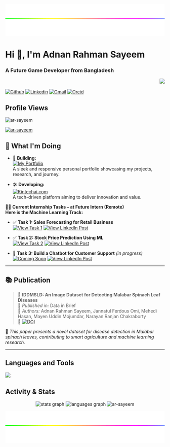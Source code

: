 <!--## **Introduction**-->
<div>
  <p align=right><img height="100" width="1200" src="https://github.com/ar-sayeem/ar-sayeem/blob/main/rainbow-line.gif" /></p>
  <h1><b>Hi 👋, I'm Adnan Rahman Sayeem</b></h1>
  <h3><b>A Future Game Developer from Bangladesh </b></h3>
  <p align=right><img height="200" src="https://media4.giphy.com/media/v1.Y2lkPTc5MGI3NjExZ3pjcHdxbThkMzRzNTB1aDU5ZzR2bzY2a21zdTRsM3NvYW9uOGVtaCZlcD12MV9pbnRlcm5hbF9naWZfYnlfaWQmY3Q9Zw/s31Rm4W3wHpZe/giphy.webp" /></p>
</div>

[![Github](https://img.shields.io/badge/-Github-000?style=flat&logo=github&logoColor=white)](https://github.com/ar-sayeem)
[![Linkedin](https://img.shields.io/badge/-LinkedIn-blue?style=flat&logo=linkedin&logoColor=white)](https://www.linkedin.com/in/adnan-rahman-sayeem)
[![Gmail](https://img.shields.io/badge/-Gmail-c14438?style=flat&logo=Gmail&logoColor=white)](mailto:adnan.rahman.sayeem@gmail.com)
[![Orcid](https://img.shields.io/badge/-Orcid-green?logo=orcid&logoColor=white)](https://orcid.org/0009-0008-0403-0617)

## **Profile Views**
<p align="left"> <img src="https://komarev.com/ghpvc/?username=ar-sayeem&label=Profile%20views&color=0e75b6&style=flat" alt="ar-sayeem" /> </p>
<p align="left"> <a href="https://github.com/ryo-ma/github-profile-trophy"><img src="https://github-profile-trophy.vercel.app/?username=ar-sayeem" alt="ar-sayeem" /></a> </p>

<!--
<p align="left"> <a href="https://twitter.com/ar_sayeem0" target="blank"><img src="https://img.shields.io/twitter/follow/ar_sayeem0?logo=twitter&style=for-the-badge" alt="ar_sayeem0" /></a> </p>
-->

## 🌟 What I'm Doing

- 🔧 **Building:**  
  [![My Portfolio](https://img.shields.io/badge/-🚀%20My%20Portfolio-FFD700?style=for-the-badge&logo=github&logoColor=000)](https://ar-sayeem.github.io/portfolio/)  
  A sleek and responsive personal portfolio showcasing my projects, research, and journey.

- 🛠️ **Developing:**  
  [![Kintechai.com](https://img.shields.io/badge/-🌐%20Kintechai.com-FFA500?style=for-the-badge&logo=google-chrome&logoColor=000)](https://ar-sayeem.github.io/Kintechai.com)  
  A tech-driven platform aiming to deliver innovation and value.

👨‍💻 **Current Internship Tasks – at Future Intern (Remote)** <br>
**Here is the Machine Learning Track:**

- ✅ **Task 1: Sales Forecasting for Retail Business** <br> 
  [![View Task 1](https://img.shields.io/badge/-📂%20FUTURE_ML_01-2c3e50?style=for-the-badge&logo=github&logoColor=white)](https://github.com/ar-sayeem/FUTURE_ML_01)
  [![View LinkedIn Post](https://img.shields.io/badge/-🔗%20LinkedIn%20Post-0077b5?style=for-the-badge&logo=linkedin&logoColor=white)](https://www.linkedin.com/posts/adnan-rahman-sayeem_machinelearning-datascience-salesforecasting-activity-7322686432555282432-Gl8D?utm_source=share&utm_medium=member_desktop&rcm=ACoAADkyt8QB-tcjyOVBr7Wl04wHG03jOsoidz0)

- ✅ **Task 2: Stock Price Prediction Using ML** <br> 
  [![View Task 2](https://img.shields.io/badge/-📂%20FUTURE_ML_02-2c3e50?style=for-the-badge&logo=github&logoColor=white)](https://github.com/ar-sayeem/FUTURE_ML_02)
  [![View LinkedIn Post](https://img.shields.io/badge/-🔗%20LinkedIn%20Post-0077b5?style=for-the-badge&logo=linkedin&logoColor=white)](https://www.linkedin.com/posts/adnan-rahman-sayeem_deeplearning-stockprediction-timeseries-activity-7323027993247854592-YOuw?utm_source=share&utm_medium=member_desktop&rcm=ACoAADkyt8QB-tcjyOVBr7Wl04wHG03jOsoidz0)

- 🔄 **Task 3: Build a Chatbot for Customer Support** *(in progress)* <br> 
  [![Coming Soon](https://img.shields.io/badge/-🚧%20FUTURE_ML_03%20Coming%20Soon-f39c12?style=for-the-badge&logo=github&logoColor=000)](https://github.com/ar-sayeem/FUTURE_ML_03)
  [![View LinkedIn Post](https://img.shields.io/badge/-🔗%20LinkedIn%20Post-0077b5?style=for-the-badge&logo=linkedin&logoColor=white)](https://www.linkedin.com/posts/ar-sayeem/chatbot-task-progress)

---

## 📚 Publication

> 📝 **IDDMSLD: An Image Dataset for Detecting Malabar Spinach Leaf Diseases**  
> 📰 *Published in:* Data in Brief  
> 👥 *Authors:* Adnan Rahman Sayeem, Jannatul Ferdous Omi, Mehedi Hasan, Mayen Uddin Mojumdar, Narayan Ranjan Chakraborty  
> 🔗 [![DOI](https://img.shields.io/badge/DOI-10.1016%2Fj.dib.2025.111293-blue?style=flat-square)](https://doi.org/10.1016/j.dib.2025.111293)

🌿 *This paper presents a novel dataset for disease detection in Malabar spinach leaves, contributing to smart agriculture and machine learning research.*

---


<!--
## **Connect with me**
<p align="LEFT">
<a href="https://linkedin.com/in/adnan-rahman-sayeem" target="blank"><img align="center" src="https://github.com/ar-sayeem/little-storage/blob/main/Images/social/icon/linkedin.png" height="40" width="40" /></a></p>  -->


## **Languages and Tools**
<p align="left"> <a href="https://github.com/ar-sayeem"><img src="https://skillicons.dev/icons?i=c,cpp,py,html,js,java,figma,git,eclipse,ai,ps,unity,unreal"> </a></p>
<!--
<p>
<img src="https://media.giphy.com/media/3rCcV6sC1o2GY/giphy.gif" width="50">
<img src="https://i.giphy.com/media/LMt9638dO8dftAjtco/200.webp" width="50">
<img src="https://media.giphy.com/media/v1.Y2lkPTc5MGI3NjExZnlkZDh2MnRsbmEzZGVlbHlsa2wwa3J1MTkxdm5uOGUwYTZ1cTJmaCZlcD12MV9naWZzX3NlYXJjaCZjdD1n/l3vRfNA1p0rvhMSvS/giphy.gif" width="60" height="40">
<img src="https://media3.giphy.com/media/ln7z2eWriiQAllfVcn/200w.webp" width="50">
<img src="https://github.com/ar-sayeem/little-storage/blob/main/gif/figma_logo.gif" weidth="50" height="50"> figma
<img src="" width="70">
<img src="" width="70">
<img src="https://i.giphy.com/media/IdyAQJVN2kVPNUrojM/200.webp" width="50"> vs
<img src="https://media3.giphy.com/media/kdFc8fubgS31b8DsVu/giphy.webp" width="50"> node
<img src="https://media.giphy.com/media/kH1DBkPNyZPOk0BxrM/giphy.gif" width="100"> git
<p>
-->

## **Activity & Stats**
<div align="center">
  <img src="https://github-readme-stats.vercel.app/api?username=ar-sayeem&hide_title=false&hide_rank=false&show_icons=true&include_all_commits=true&count_private=true&disable_animations=false&theme=gruvbox&bg_color=282828&locale=en&hide_border=false" height="170"       
  alt="stats graph" />
  <img src="https://github-readme-stats.vercel.app/api/top-langs?username=ar-sayeem&locale=en&hide_title=false&layout=compact&card_width=400&langs_count=10&theme=gruvbox&bg_color=282828&hide_border=false" height="170" alt="languages graph" />
  <img src="https://github-readme-streak-stats.herokuapp.com/?user=ar-sayeem&hide_title=false&hide_rank=false&show_icons=true&include_all_commits=true&count_private=true&disable_animations=false&theme=gruvbox&bg_color=282828&locale=en&hide_border=false" height="180"       width="400" alt="ar-sayeem" /></div>

  <p align=right><img height="100" width="1200" src="https://github.com/ar-sayeem/ar-sayeem/blob/main/rainbow-line.gif" /></p>
